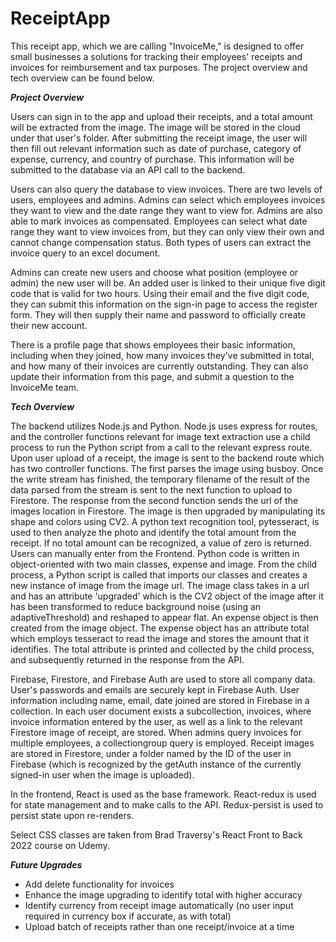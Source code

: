 # ReceiptApp

This receipt app, which we are calling "InvoiceMe," is designed to offer small businesses a solutions for tracking their employees' receipts and invoices for reimbursement and tax purposes. The project overview and tech overview can be found below.

***Project Overview***

Users can sign in to the app and upload their receipts, and a total amount will be extracted from the image. The image will be stored in the cloud under that user's folder. After submitting the receipt image, the user will then fill out relevant information such as date of purchase, category of expense, currency, and country of purchase. This information will be submitted to the database via an API call to the backend. 

Users can also query the database to view invoices. There are two levels of users, employees and admins. Admins can select which employees invoices they want to view and the date range they want to view for. Admins are also able to mark invoices as compensated. Employees can select what date range they want to view invoices from, but they can only view their own and cannot change compensation status. Both types of users can extract the invoice query to an excel document.

Admins can create new users and choose what position (employee or admin) the new user will be. An added user is linked to their unique five digit code that is valid for two hours. Using their email and the five digit code, they can submit this information on the sign-in page to access the register form. They will then supply their name and password to officially create their new account. 

There is a profile page that shows employees their basic information, including when they joined, how many invoices they've submitted in total, and how many of their invoices are currently outstanding. They can also update their information from this page, and submit a question to the InvoiceMe team.

***Tech Overview***

The backend utilizes Node.js and Python. Node.js uses express for routes, and the controller functions relevant for image text extraction use a child process to run the Python script from a call to the relevant express route. Upon user upload of a receipt, the image is sent to the backend route which has two controller functions. The first parses the image using busboy. Once the write stream has finished, the temporary filename of the result of the data parsed from the stream is sent to the next function to upload to Firestore. The response from the second function sends the url of the images location in Firestore. The image is then upgraded by manipulating its shape and colors using CV2. A python text recognition tool, pytesseract, is used to then analyze the photo and identify the total amount from the receipt. If no total amount can be recognized, a value of zero is returned. Users can manually enter from the Frontend. Python code is written in object-oriented with two main classes, expense and image. From the child process, a Python script is called that imports our classes and creates a new instance of image from the image url. The image class takes in a url and has an attribute 'upgraded' which is the CV2 object of the image after it has been transformed to reduce background noise (using an adaptiveThreshold) and reshaped to appear flat. An expense object is then created from the image object. The expense object has an attribute total which employs tesseract to read the image and stores the amount that it identifies. The total attribute is printed and collected by the child process, and subsequently returned in the response from the API.

Firebase, Firestore, and Firebase Auth are used to store all company data. User's passwords and emails are securely kept in Firebase Auth. User information including name, email, date joined are stored in Firebase in a collection. In each user document exists a subcollection, invoices, where invoice information entered by the user, as well as a link to the relevant Firestore image of receipt, are stored. When admins query invoices for multiple employees, a collectiongroup query is employed. Receipt images are stored in Firestore, under a folder named by the ID of the user in Firebase (which is recognized by the getAuth instance of the currently signed-in user when the image is uploaded).

In the frontend, React is used as the base framework. React-redux is used for state management and to make calls to the API. Redux-persist is used to persist state upon re-renders.

Select CSS classes are taken from Brad Traversy's React Front to Back 2022 course on Udemy.

***Future Upgrades***
- Add delete functionality for invoices
- Enhance the image upgrading to identify total with higher accuracy
- Identify currency from receipt image automatically (no user input required in currency box if accurate, as with total)
- Upload batch of receipts rather than one receipt/invoice at a time


